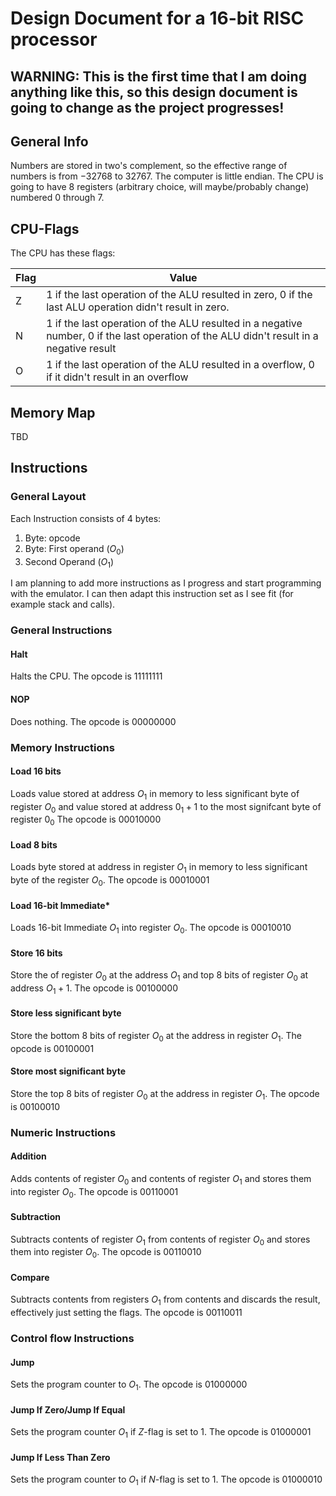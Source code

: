 # **Design Document for a 16-bit RISC processor**

## **WARNING: This is the first time that I am doing anything like this, so this design document is going to change as the project progresses!**

## **General Info**

Numbers are stored in two's complement, so the effective range of numbers is from $-32768$ to $32767$. 
The computer is little endian.
The CPU is going to have 8 registers (arbitrary choice, will maybe/probably change) numbered 0 through 7.

## **CPU-Flags**

The CPU has these flags:

| Flag | Value |
| ---- | ----- |
| Z | 1 if the last operation of the ALU resulted in zero, 0 if the last ALU operation didn't result in zero. |
| N | 1 if the last operation of the ALU resulted in a negative number, 0 if the last operation of the ALU didn't result in a negative result |
| O | 1 if the last operation of the ALU resulted in a overflow, 0 if it didn't result in an overflow |

## **Memory Map**

TBD

## **Instructions**

### **General Layout**

Each Instruction consists of 4 bytes:

1. Byte: opcode
2. Byte: First operand ($O_0$)
3. Second Operand ($O_1$)

I am planning to add more instructions as I progress and start programming with the emulator. I can then adapt this instruction set as I see fit (for example stack and calls).

### **General Instructions**

#### **Halt**

Halts the CPU. The opcode is $1111 1111$

#### **NOP**

Does nothing. The opcode is $0000 0000$

### **Memory Instructions**

#### **Load 16 bits**

Loads value stored at address $O_1$ in memory to less significant byte of register $O_0$ and value stored at address $0_1 + 1$ to the most signifcant byte of register $0_0$ The opcode is $0001 0000$

#### **Load 8 bits**
Loads byte stored at address in register $O_1$ in memory to less significant byte of the register $O_0$. The opcode is $0001 0001$

#### **Load 16-bit Immediate***
Loads 16-bit Immediate $O_1$ into register $O_0$. The opcode is $0001 0010$

#### **Store 16 bits**
Store the  of register $O_0$ at the address $O_1$ and top 8 bits of register $O_0$ at address $O_1 + 1$. The opcode is $0010 0000$

#### **Store less significant byte**
Store the bottom 8 bits of register $O_0$ at the address in register $O_1$. The opcode is $0010 0001$

#### **Store most significant byte**
Store the top 8 bits of register $O_0$ at the address in register $O_1$. The opcode is $0010 0010$

### **Numeric Instructions**

#### **Addition**

Adds contents of register $O_0$ and contents of register $O_1$ and stores them into register $O_0$. The opcode is $0011 0001$

#### **Subtraction**

Subtracts contents of register $O_1$ from contents of register $O_0$ and stores them into register $O_0$. The opcode is $0011 0010$

#### **Compare**

Subtracts contents from registers $O_1$ from contents and discards the result, effectively just setting the flags. The opcode is $0011 0011$

### **Control flow Instructions**

#### **Jump**

Sets the program counter to $O_1$. The opcode is $0100 0000$

#### **Jump If Zero/Jump If Equal**

Sets the program counter $O_1$ if $Z$-flag is set to 1. The opcode is $0100 0001$

#### **Jump If Less Than Zero**

Sets the program counter to $O_1$ if $N$-flag is set to 1. The opcode is $0100 0010$